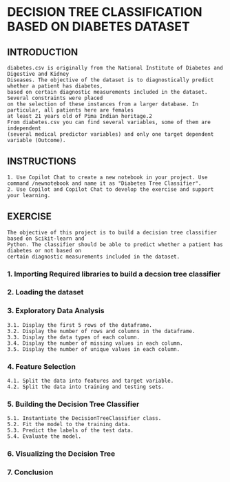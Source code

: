 # DECISION TREE CLASSIFICATION BASED ON DIABETES DATASET

## INTRODUCTION

    diabetes.csv is originally from the National Institute of Diabetes and Digestive and Kidney
    Diseases. The objective of the dataset is to diagnostically predict whether a patient has diabetes,
    based on certain diagnostic measurements included in the dataset. Several constraints were placed
    on the selection of these instances from a larger database. In particular, all patients here are females
    at least 21 years old of Pima Indian heritage.2
    From diabetes.csv you can find several variables, some of them are independent
    (several medical predictor variables) and only one target dependent variable (Outcome).

## INSTRUCTIONS

    1. Use Copilot Chat to create a new notebook in your project. Use command /newnotebook and name it as "Diabetes Tree Classifier".
    2. Use Copilot and Copilot Chat to develop the exercise and support your learning.

## EXERCISE

    The objective of this project is to build a decision tree classifier based on Scikit-learn and
    Python. The classifier should be able to predict whether a patient has diabetes or not based on
    certain diagnostic measurements included in the dataset.


### 1. Importing Required libraries to build a decsion tree classifier

### 2. Loading the dataset

### 3. Exploratory Data Analysis

    3.1. Display the first 5 rows of the dataframe.
    3.2. Display the number of rows and columns in the dataframe.
    3.3. Display the data types of each column.
    3.4. Display the number of missing values in each column.
    3.5. Display the number of unique values in each column.

### 4. Feature Selection
    
    4.1. Split the data into features and target variable.
    4.2. Split the data into training and testing sets.

### 5. Building the Decision Tree Classifier
    
    5.1. Instantiate the DecisionTreeClassifier class.
    5.2. Fit the model to the training data.
    5.3. Predict the labels of the test data.
    5.4. Evaluate the model.

### 6. Visualizing the Decision Tree

### 7. Conclusion





